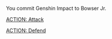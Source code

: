 You commit Genshin Impact to Bowser Jr. 

[ACTION: Attack](../act3/attack3-2.md) 

[ACTION: Defend](../act3/guard3.md) 